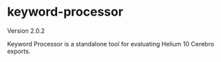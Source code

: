 # keyword-processor
Version 2.0.2

Keyword Processor is a standalone tool for evaluating Helium 10 Cerebro exports.  
